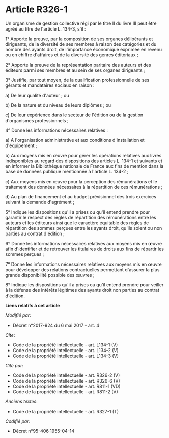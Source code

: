 # Article R326-1

Un organisme de gestion collective régi par le titre II du livre III peut être agréé au titre de l'article L. 134-3, s'il : 

1° Apporte la preuve, par la composition de ses organes délibérants et dirigeants, de la diversité de ses membres à raison
des catégories et du nombre des ayants droit, de l'importance économique exprimée en revenu ou en chiffre d'affaires et de la
diversité des genres éditoriaux ; 

2° Apporte la preuve de la représentation paritaire des auteurs et des éditeurs parmi ses membres et au sein de ses organes
dirigeants ; 

3° Justifie, par tout moyen, de la qualification professionnelle de ses gérants et mandataires sociaux en raison : 

a) De leur qualité d'auteur ; ou 

b) De la nature et du niveau de leurs diplômes ; ou 

c) De leur expérience dans le secteur de l'édition ou de la gestion d'organismes professionnels ; 

4° Donne les informations nécessaires relatives : 

a) A l'organisation administrative et aux conditions d'installation et d'équipement ; 

b) Aux moyens mis en œuvre pour gérer les opérations relatives aux livres indisponibles au regard des dispositions des
articles L. 134-1 et suivants et en informer la Bibliothèque nationale de France aux fins de mention dans la base de données
publique mentionnée à l'article L. 134-2 ; 

c) Aux moyens mis en œuvre pour la perception des rémunérations et le traitement des données nécessaires à la répartition de
ces rémunérations ; 

d) Au plan de financement et au budget prévisionnel des trois exercices suivant la demande d'agrément ; 

5° Indique les dispositions qu'il a prises ou qu'il entend prendre pour garantir le respect des règles de répartition des
rémunérations entre les auteurs et les éditeurs ainsi que le caractère équitable des règles de répartition des sommes perçues
entre les ayants droit, qu'ils soient ou non parties au contrat d'édition ; 

6° Donne les informations nécessaires relatives aux moyens mis en œuvre afin d'identifier et de retrouver les titulaires de
droits aux fins de répartir les sommes perçues ; 

7° Donne les informations nécessaires relatives aux moyens mis en œuvre pour développer des relations contractuelles
permettant d'assurer la plus grande disponibilité possible des œuvres ; 

8° Indique les dispositions qu'il a prises ou qu'il entend prendre pour veiller à la défense des intérêts légitimes des
ayants droit non parties au contrat d'édition.

**Liens relatifs à cet article**

_Modifié par_:

  - Décret n°2017-924 du 6 mai 2017 - art. 4

_Cite_:

  - Code de la propriété intellectuelle - art. L134-1 (V)
  - Code de la propriété intellectuelle - art. L134-2 (V)
  - Code de la propriété intellectuelle - art. L134-3 (V)

_Cité par_:

  - Code de la propriété intellectuelle - art. R326-2 (V)
  - Code de la propriété intellectuelle - art. R326-6 (V)
  - Code de la propriété intellectuelle - art. R811-1 (VD)
  - Code de la propriété intellectuelle - art. R811-2 (V)

_Anciens textes_:

  - Code de la propriété intellectuelle - art. R327-1 (T)

_Codifié par_:

  - Décret n°95-406 1955-04-14
